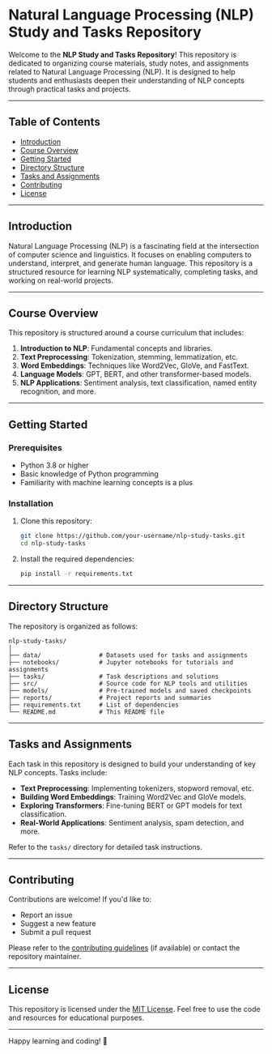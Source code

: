 # Natural Language Processing (NLP) Study and Tasks Repository

Welcome to the **NLP Study and Tasks Repository**! This repository is dedicated to organizing course materials, study notes, and assignments related to Natural Language Processing (NLP). It is designed to help students and enthusiasts deepen their understanding of NLP concepts through practical tasks and projects.

---

## Table of Contents
- [Introduction](#introduction)
- [Course Overview](#course-overview)
- [Getting Started](#getting-started)
- [Directory Structure](#directory-structure)
- [Tasks and Assignments](#tasks-and-assignments)
- [Contributing](#contributing)
- [License](#license)

---

## Introduction

Natural Language Processing (NLP) is a fascinating field at the intersection of computer science and linguistics. It focuses on enabling computers to understand, interpret, and generate human language. This repository is a structured resource for learning NLP systematically, completing tasks, and working on real-world projects.

---

## Course Overview

This repository is structured around a course curriculum that includes:
1. **Introduction to NLP**: Fundamental concepts and libraries.
2. **Text Preprocessing**: Tokenization, stemming, lemmatization, etc.
3. **Word Embeddings**: Techniques like Word2Vec, GloVe, and FastText.
4. **Language Models**: GPT, BERT, and other transformer-based models.
5. **NLP Applications**: Sentiment analysis, text classification, named entity recognition, and more.

---

## Getting Started

### Prerequisites
- Python 3.8 or higher
- Basic knowledge of Python programming
- Familiarity with machine learning concepts is a plus

### Installation
1. Clone this repository:
   ```bash
   git clone https://github.com/your-username/nlp-study-tasks.git
   cd nlp-study-tasks
   ```
2. Install the required dependencies:
   ```bash
   pip install -r requirements.txt
   ```

---

## Directory Structure

The repository is organized as follows:

```
nlp-study-tasks/
│
├── data/                # Datasets used for tasks and assignments
├── notebooks/           # Jupyter notebooks for tutorials and assignments
├── tasks/               # Task descriptions and solutions
├── src/                 # Source code for NLP tools and utilities
├── models/              # Pre-trained models and saved checkpoints
├── reports/             # Project reports and summaries
├── requirements.txt     # List of dependencies
└── README.md            # This README file
```

---

## Tasks and Assignments

Each task in this repository is designed to build your understanding of key NLP concepts. Tasks include:
- **Text Preprocessing**: Implementing tokenizers, stopword removal, etc.
- **Building Word Embeddings**: Training Word2Vec and GloVe models.
- **Exploring Transformers**: Fine-tuning BERT or GPT models for text classification.
- **Real-World Applications**: Sentiment analysis, spam detection, and more.

Refer to the `tasks/` directory for detailed task instructions.

---

## Contributing

Contributions are welcome! If you'd like to:
- Report an issue
- Suggest a new feature
- Submit a pull request

Please refer to the [contributing guidelines](CONTRIBUTING.md) (if available) or contact the repository maintainer.

---

## License

This repository is licensed under the [MIT License](LICENSE). Feel free to use the code and resources for educational purposes.

---

Happy learning and coding! 🎉
```
